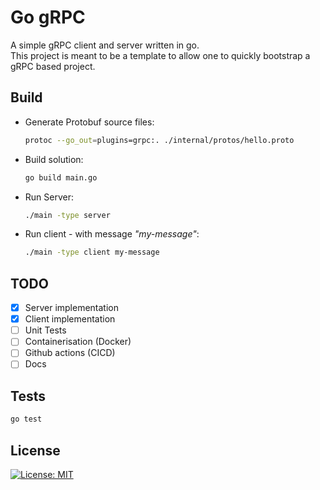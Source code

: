 # Go gRPC

A simple gRPC client and server written in go.\
This project is meant to be a template to allow one to quickly bootstrap a gRPC based project.

## Build

- Generate Protobuf source files:

  ```sh
  protoc --go_out=plugins=grpc:. ./internal/protos/hello.proto
  ```

- Build solution:

  ```sh
  go build main.go
  ```

- Run Server:

  ```sh
  ./main -type server
  ```

- Run client - with message _"my-message"_:

  ```sh
  ./main -type client my-message
  ```

## TODO

- [x] Server implementation
- [x] Client implementation
- [ ] Unit Tests
- [ ] Containerisation (Docker)
- [ ] Github actions (CICD)
- [ ] Docs

## Tests

  ```sh
  go test
  ```

## License

[![License: MIT](https://img.shields.io/badge/License-MIT-yellow.svg)](https://opensource.org/licenses/MIT)
